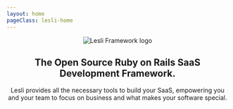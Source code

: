 ```yaml
---
layout: home
pageClass: lesli-home
---
```

<script setup>
    import componentLesliLinks from "./.vitepress/components/lesli-links.vue"
    import componentLesliDescription from "./.vitepress/components/lesli-description.vue"
    import componentLesliTechStack from "./.vitepress/components/lesli-techstack.vue"
    import componentLesliCoreFeatures from "./.vitepress/components/lesli-corefeatures.vue"
    import componentLesliEngines from "./.vitepress/components/lesli-engines.vue"
    import componentLesliDevelopment from "./.vitepress/components/lesli-development.vue"
    import componentLesliFooter from "./.vitepress/components/lesli-footer.vue"
</script>


<header class="hero is-medium lesli-page-header">
    <section class="hero-body">
        <div class="container">
            <img class="mb-5 logo" alt="Lesli Framework logo" src="/images/brand/lesli.svg" />
            <h1 class="title">
                The Open Source Ruby on Rails <span class="lesli-title-colored">SaaS Development Framework.</span>
            </h1>
            <p class="description">
                Lesli provides all the necessary tools to build your SaaS, empowering you and your team to focus on business and what makes your software special. 
            </p>
        </div>
    </section>
    <componentLesliLinks class="lesli-component-links" />
</header>


<componentLesliTechStack />

<componentLesliDescription />

<componentLesliCoreFeatures />

<componentLesliEngines />

<componentLesliDevelopment />

<componentLesliFooter />

<style lang="scss">
    @import "./.vitepress/stylesheets/pages/index.scss";
</style>
